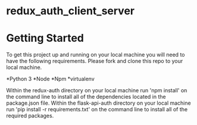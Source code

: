 # redux_auth_client_server

# Getting Started 

To get this project up and running on your local machine you will need to have the following requirements.
Please fork and clone this repo to your local machine.


*Python 3
*Node
*Npm
*virtualenv 

Within the redux-auth directory on your local machine run 'npm install' on the command line to install all of the dependencies located in the package.json file. 
Within the flask-api-auth directory on your local machine run 'pip install -r requirements.txt' on the command line to install all of the required packages.
